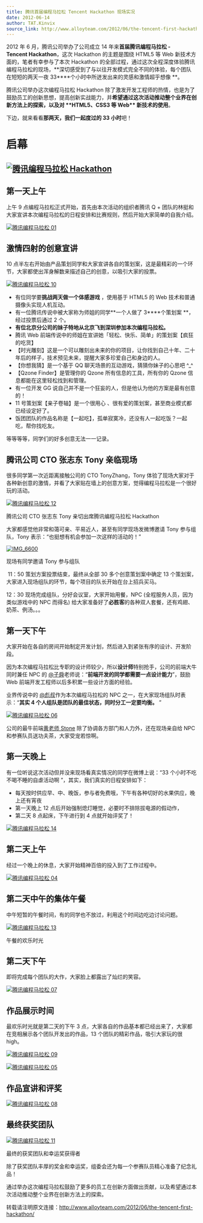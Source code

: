 ```yaml
---
title: 腾讯首届编程马拉松 Tencent Hackathon 现场实况
date: 2012-06-14
author: TAT.Kinvix
source_link: http://www.alloyteam.com/2012/06/the-tencent-first-hackathon/
---
```


<!-- {% raw %} - for jekyll -->

2012 年 6 月，腾讯公司举办了公司成立 14 年来**首届腾讯编程马拉松 -** **Tencent Hackathon**，这次 Hackathon 的主题是围绕 HTML5 等 Web 新技术方面的，笔者有幸参与了本次 Hackathon 的全部过程，通过这次全程深度体验腾讯编程马拉松的现场，**深切感受到了与以往开发模式完全不同的体验，每个团队在短短的两天一夜 33\*\***个小时中所迸发出来的灵感和激情超乎想像 \*\*。

腾讯公司举办这次编程马拉松 Hackathon 除了激发开发工程师的热情，也是为了鼓励员工的创新思想，提高创新实战能力，并**希望通过这次活动推动整个业界在创新方法上的探索，以及对 \*\***HTML5、CSS3 等 Web\***\* 新技术的使用**。

下边，就来看看**那两天，我们一起度过的 33 小时**吧！

# 启幕

## [![](http://www.alloyteam.com/wp-content/uploads/2012/06/IMG_6447-1024x682.jpg "腾讯编程马拉松 Hackathon")](http://www.alloyteam.com/wp-content/uploads/2012/06/IMG_6447.jpg)

## 第一天上午

上午 9 点编程马拉松正式开始，首先由本次活动的组织者腾讯 Q + 团队的林挺和大家宣讲本次编程马拉松的日程安排和比赛规则，然后开始大家简单的自我介绍。

[![](http://www.alloyteam.com/wp-content/uploads/2012/06/腾讯编程马拉松01.jpg "腾讯编程马拉松 01")](http://www.alloyteam.com/wp-content/uploads/2012/06/腾讯编程马拉松01.jpg)

## 激情四射的创意宣讲

10 点半左右开始由产品策划同学和大家宣讲各自的策划案，这是最精彩的一个环节，大家都使出浑身解数来描述自己的创意，以吸引大家的投票。

[![](http://www.alloyteam.com/wp-content/uploads/2012/06/腾讯编程马拉松10.png "腾讯编程马拉松 10")](http://www.alloyteam.com/wp-content/uploads/2012/06/腾讯编程马拉松10.png)

-   有位同学要**挑战两天做一个体感游戏** ，使用基于 HTML5 的 Web 技术和普通摄像头实现人机互动。
-   有一位腾讯传说中被大家称为师姐的同学**一个人做了 3\*\***个策划案 \*\*，经过投票后通过 2 个。
-   **有位北京分公司的妹子特地从北京飞到深圳参加本次编程马拉松。**
-   腾讯 Web 前端传说中的师姐在宣讲她「轻松、快乐、简单」的策划案【疯狂的吃货】
-   【时光雕刻】这是一个可以雕刻出未来的你的项目，让你找到自己十年、二十年后的样子，技术预见未来，提醒大家多珍爱自己和身边的人。
-   【你想我猜】是一个基于 QQ 聊天场景的互动游戏，猜猜你妹子的心思吧 ^\_^
-   【Qzone Finder】是管理你的 Qzone 所有信息的工具，所有你的 Qzone 信息都能在这里轻松找到和管理。
-   有一位开发 GG 说自己并不是一个狂妄的人，但是他认为他的方案是最有创意的！
-   11 号策划案【亲子卷轴】是一个很用心 、很有爱的策划案，甚至商业模式都已经设定好了。
-   饭团团队的作品名称是【一起吃】，孤单寂寞冷，还没有人一起吃饭？一起吃，帮你找吃友。

等等等等，同学们的好多创意无法一一记录。

## 腾讯公司 CTO 张志东 Tony 亲临现场

很多同学第一次近距离接触公司的 CTO TonyZhang，Tony 体验了现场大家对于各种新创意的激情，并看了大家贴在墙上的创意方案，觉得编程马拉松是一个很好玩的活动。

[![](http://www.alloyteam.com/wp-content/uploads/2012/06/腾讯编程马拉松12.png "腾讯编程马拉松 12")](http://www.alloyteam.com/wp-content/uploads/2012/06/腾讯编程马拉松12.png)

腾讯公司 CTO 张志东 Tony 亲切出席腾讯编程马拉松 Hackathon

大家都感觉他非常和蔼可亲、平易近人，甚至有同学现场发微博邀请 Tony 参与组队，Tony 表示：“也挺想有机会参加一次这样的活动的！”

[![](http://www.alloyteam.com/wp-content/uploads/2012/06/IMG_6600-1024x682.jpg "IMG_6600")](http://www.alloyteam.com/wp-content/uploads/2012/06/IMG_6600.jpg)

现场有同学邀请 Tony 参与组队

 11：50 策划方案投票结束，最终从全部 30 多个创意策划案中确定 13 个策划案，大家进入现场组队的环节，每个项目的队长开始在台上招兵买马。

12：30 现场完成组队，分好会议室，大家开始用餐，NPC (全程服务人员，因为类似游戏中的 NPC 而得名) 给大家准备好了**必胜客**的各种双人套餐，还有鸡翅、奶茶、例汤。。。

## 第一天下午

大家开始在各自的房间开始制定开发计划，然后进入到紧张有序的设计、开发阶段。

因为本次编程马拉松比专职的设计师较少，所以**设计师**特别抢手，公司的前端大牛同时兼任 NPC 的 [@子舜](http://t.qq.com/PuterJam)老师说：“**前端开发的同学都需要一点设计能力**”，鼓励 Web 前端开发工程师以后多积累一些设计方面的经验。

业界传说中的 [@彪叔](http://t.qq.com/twinsen)作为本次编程马拉松的 NPC 之一，在大家现场组队时表示：“**其实 4 个人组队是团队的最佳状态，同时分工一定要均衡。** ”

[![](http://www.alloyteam.com/wp-content/uploads/2012/06/腾讯编程马拉松06.png "腾讯编程马拉松 06")](http://www.alloyteam.com/wp-content/uploads/2012/06/腾讯编程马拉松06.png)

公司的最牛前端[黄老师 Stone](http://t.qq.com/stonelf) 除了协调各方部门和人力外，还在现场亲自给 NPC 和参赛队员送功夫茶，大家受宠若惊啊。

## 第一天晚上

有一位听说这次活动但并没来现场看真实情况的同学在微博上说：“33 个小时不吃不喝不睡的自虐活动啊 ”，其实，我们真实的日程安排如下：

-   每天按时供应早、中、晚饭，参与者免费哦，下午有各种切好的水果供应，晚上还有宵夜
-   第一天晚上 12 点后开始强制熄灯睡觉，必要时不排除拔电源的假动作，
-   第二天 8 点起床，下午进行到 4 点就开始评奖了！

[![](http://www.alloyteam.com/wp-content/uploads/2012/06/腾讯编程马拉松14.png "腾讯编程马拉松 14")](http://www.alloyteam.com/wp-content/uploads/2012/06/腾讯编程马拉松14.png)

## 第二天上午

经过一个晚上的休息，大家开始精神百倍的投入到了工作过程中。

[![](http://www.alloyteam.com/wp-content/uploads/2012/06/腾讯编程马拉松04.png "腾讯编程马拉松 04")](http://www.alloyteam.com/wp-content/uploads/2012/06/腾讯编程马拉松04.png)

## 第二天中午的集体午餐

中午短暂的午餐时间，有的同学也不放过，利用这个时间边吃边讨论问题。

[![](http://www.alloyteam.com/wp-content/uploads/2012/06/腾讯编程马拉松13.png "腾讯编程马拉松 13")](http://www.alloyteam.com/wp-content/uploads/2012/06/腾讯编程马拉松13.png)

午餐的欢乐时光

## 第二天下午

即将完成每个团队的大作，大家脸上都露出了灿烂的笑容。

[![](http://www.alloyteam.com/wp-content/uploads/2012/06/腾讯编程马拉松07.png "腾讯编程马拉松 07")](http://www.alloyteam.com/wp-content/uploads/2012/06/腾讯编程马拉松07.png)

## 作品展示时间

最欢乐时光就是第二天的下午 3 点，大家各自的作品基本都已经出来了，大家都在竞相展示各个团队开发出的作品，13 个团队的精彩作品，吸引大家玩的很 high。

[![](http://www.alloyteam.com/wp-content/uploads/2012/06/腾讯编程马拉松09.png "腾讯编程马拉松 09")](http://www.alloyteam.com/wp-content/uploads/2012/06/腾讯编程马拉松09.png)

[![](http://www.alloyteam.com/wp-content/uploads/2012/06/腾讯编程马拉松05.png "腾讯编程马拉松 05")](http://www.alloyteam.com/wp-content/uploads/2012/06/腾讯编程马拉松05.png)

## 作品宣讲和评奖

[![](http://www.alloyteam.com/wp-content/uploads/2012/06/腾讯编程马拉松08.png "腾讯编程马拉松 08")](http://www.alloyteam.com/wp-content/uploads/2012/06/腾讯编程马拉松08.png)

## 最终获奖团队

[![](http://www.alloyteam.com/wp-content/uploads/2012/06/腾讯编程马拉松11.png "腾讯编程马拉松 11")](http://www.alloyteam.com/wp-content/uploads/2012/06/腾讯编程马拉松11.png)

最终的获奖团队和幸运奖获得者

除了获奖团队丰厚的奖金和幸运奖，组委会还为每一个参赛队员精心准备了纪念礼品！

通过举办这次编程马拉松鼓励了更多的员工在创新方面做出贡献，以及希望通过本次活动推动整个业界在创新方法上的探索。

转载请注明原文连接：<http://www.alloyteam.com/2012/06/the-tencent-first-hackathon/>


<!-- {% endraw %} - for jekyll -->